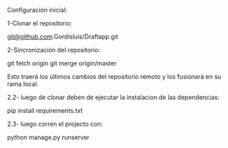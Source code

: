 Configuración inicial:

1-Clonar el repositorio:

git@github.com:Gordisluis/Draftapp.git


2-Sincronización del repositorio:

git fetch origin
git merge origin/master

Esto traerá los últimos cambios del repositorio remoto y los fusionará en su rama local.

2.2- luego de clonar deben de ejecutar la instalacion de las dependencias:

pip install requirements.txt

2.3- luego corren el projecto con:

python manage.py runserver

